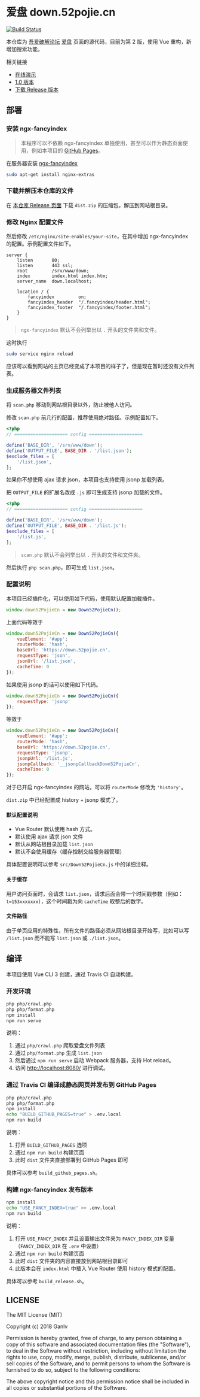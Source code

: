 # 爱盘 down.52pojie.cn

[![Build Status](https://travis-ci.org/ganlvtech/down_52pojie_cn.svg?branch=master)](https://travis-ci.org/ganlvtech/down_52pojie_cn)

本仓库为 [吾爱破解论坛](https://www.52pojie.cn/) [爱盘](https://down.52pojie.cn/) 页面的源代码，目前为第 2 版，使用 Vue 重构，新增加搜索功能。

相关链接

* [在线演示](https://ganlvtech.github.io/down_52pojie_cn/)
* [1.0 版本](https://github.com/ganlvtech/down_52pojie_cn/tree/1.0)
* [下载 Release 版本](https://github.com/ganlvtech/down_52pojie_cn/releases)

## 部署

### 安装 ngx-fancyindex

> 本程序可以不依赖 ngx-fancyindex 单独使用，甚至可以作为静态页面使用，例如本项目的 [GitHub Pages](https://ganlvtech.github.io/down_52pojie_cn/)。

在服务器安装 [ngx-fancyindex](https://github.com/aperezdc/ngx-fancyindex)

```bash
sudo apt-get install nginx-extras
```

### 下载并解压本仓库的文件

在 [本仓库 Release 页面](https://github.com/ganlvtech/down_52pojie_cn/releases) 下载 `dist.zip` 的压缩包，解压到网站根目录。

### 修改 Nginx 配置文件

然后修改 `/etc/nginx/site-enables/your-site`，在其中增加 ngx-fancyindex 的配置。示例配置文件如下。

```nginx
server {
    listen       80;
    listen       443 ssl;
    root         /srv/www/down;
    index        index.html index.htm;
    server_name  down.localhost;

    location / {
        fancyindex         on;
        fancyindex_header  "/.fancyindex/header.html";
        fancyindex_footer  "/.fancyindex/footer.html";
    }
}
```

> `ngx-fancyindex` 默认不会列举出以 `.` 开头的文件夹和文件。

这时执行

```bash
sudo service nginx reload
```

应该可以看到网站的主页已经变成了本项目的样子了，但是现在暂时还没有文件列表。

### 生成服务器文件列表

将 `scan.php` 移动到网站根目录以外，防止被他人访问。

修改 `scan.php` 前几行的配置，推荐使用绝对路径。示例配置如下。

```php
<?php
// ==================== config ====================

define('BASE_DIR', '/srv/www/down');
define('OUTPUT_FILE', BASE_DIR . '/list.json');
$exclude_files = [
    '/list.json',
];
```

如果你不想使用 ajax 请求 json，本项目也支持使用 jsonp 加载列表。

把 `OUTPUT_FILE` 的扩展名改成 `.js` 即可生成支持 jsonp 加载的文件。

```php
<?php
// ==================== config ====================

define('BASE_DIR', '/srv/www/down');
define('OUTPUT_FILE', BASE_DIR . '/list.js');
$exclude_files = [
    '/list.js',
];
```

> `scan.php` 默认不会列举出以 `.` 开头的文件和文件夹。

然后执行 `php scan.php`，即可生成 `list.json`。

### 配置说明

本项目已经插件化，可以使用如下代码，使用默认配置加载插件。

```javascript
window.down52PojieCn = new Down52PojieCn();
```

上面代码等效于

```js
window.down52PojieCn = new Down52PojieCn({
    vueElement: '#app';
    routerMode: 'hash',
    baseUrl: 'https://down.52pojie.cn',
    requestType: 'json',
    jsonUrl: '/list.json',
    cacheTime: 0
});
```


如果使用 jsonp 的话可以使用如下代码。

```js
window.down52PojieCn = new Down52PojieCn({
    requestType: 'jsonp'
});
```

等效于

```js
window.down52PojieCn = new Down52PojieCn({
    vueElement: '#app';
    routerMode: 'hash',
    baseUrl: 'https://down.52pojie.cn',
    requestType: 'jsonp',
    jsonpUrl: '/list.js',
    jsonpCallback: '__jsonpCallbackDown52PojieCn',
    cacheTime: 0
});
```

对于已开启 ngx-fancyindex 的网站，可以将 `routerMode` 修改为 `'history'`。

`dist.zip` 中已经配置成 history + jsonp 模式了。

#### 默认配置说明

* Vue Router 默认使用 hash 方式。
* 默认使用 ajax 请求 json 文件
* 默认从网站根目录加载 `list.json`
* 默认不会使用缓存（缓存控制交给服务器管理）

具体配置说明可以参考 `src/Down52PojieCn.js` 中的详细注释。

#### 关于缓存

用户访问页面时，会请求 `list.json`，请求后面会带一个时间戳参数（例如：`t=153xxxxxxx`），这个时间戳为向 `cacheTime` 取整后的数字。

#### 文件路径

由于单页应用的特殊性，所有文件的路径必须从网站根目录开始写，比如可以写 `/list.json` 而不能写 `list.json` 或 `./list.json`。

## 编译

本项目使用 Vue CLI 3 创建，通过 Travis CI 自动构建。

### 开发环境

```bash
php php/crawl.php
php php/format.php
npm install
npm run serve
```

说明：

1. 通过 `php/crawl.php` 爬取爱盘文件列表
2. 通过 `php/format.php` 生成 `list.json`
3. 然后通过 `npm run serve` 启动 Webpack 服务器，支持 Hot reload。
4. 访问 <http://localhost:8080/> 进行调试。

### 通过 Travis CI 编译成静态网页并发布到 GitHub Pages

```bash
php php/crawl.php
php php/format.php
npm install
echo "BUILD_GITHUB_PAGES=true" > .env.local
npm run build
```

说明：

1. 打开 `BUILD_GITHUB_PAGES` 选项
2. 通过 `npm run build` 构建页面
3. 此时 `dist` 文件夹直接部署到 GitHub Pages 即可

具体可以参考 `build_github_pages.sh`。

### 构建 ngx-fancyindex 发布版本

```bash
npm install
echo "USE_FANCY_INDEX=true" >> .env.local
npm run build
```

说明：

1. 打开 `USE_FANCY_INDEX` 并且设置输出文件夹为 `FANCY_INDEX_DIR` 变量（`FANCY_INDEX_DIR` 在 `.env` 中设置）
2. 通过 `npm run build` 构建页面
3. 此时 `dist` 文件夹的内容直接放到网站根目录即可
4. 此版本会在 `index.html` 中插入 Vue Router 使用 history 模式的配置。

具体可以参考 `build_release.sh`。

## LICENSE

The MIT License (MIT)

Copyright (c) 2018 Ganlv

Permission is hereby granted, free of charge, to any person obtaining a copy
of this software and associated documentation files (the "Software"), to deal
in the Software without restriction, including without limitation the rights
to use, copy, modify, merge, publish, distribute, sublicense, and/or sell
copies of the Software, and to permit persons to whom the Software is
furnished to do so, subject to the following conditions:

The above copyright notice and this permission notice shall be included in
all copies or substantial portions of the Software.
